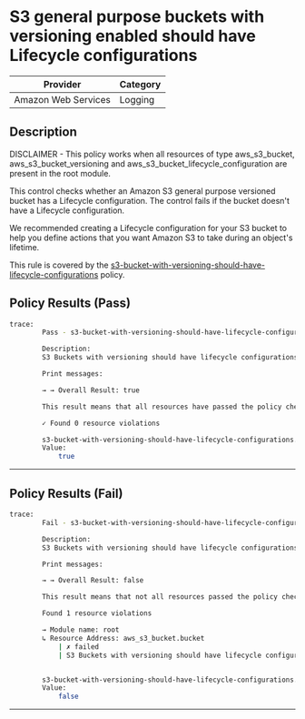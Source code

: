 # S3 general purpose buckets with versioning enabled should have Lifecycle configurations

| Provider            |  Category |
| ------------------- | --------- |
| Amazon Web Services |  Logging  |

## Description

DISCLAIMER - This policy works when all resources of type aws_s3_bucket, aws_s3_bucket_versioning and aws_s3_bucket_lifecycle_configuration are present in the root module.

This control checks whether an Amazon S3 general purpose versioned bucket has a Lifecycle configuration. The control fails if the bucket doesn't have a Lifecycle configuration.

We recommended creating a Lifecycle configuration for your S3 bucket to help you define actions that you want Amazon S3 to take during an object's lifetime.

This rule is covered by the [s3-bucket-with-versioning-should-have-lifecycle-configurations](https://github.com/hashicorp/policy-library-NIST-Policy-Set-for-AWS-Terraform/blob/main/policies/s3/s3-bucket-with-versioning-should-have-lifecycle-configurations.sentinel) policy.

## Policy Results (Pass)

```bash
trace:
        Pass - s3-bucket-with-versioning-should-have-lifecycle-configurations.sentinel

        Description:
        S3 Buckets with versioning should have lifecycle configurations

        Print messages:

        → → Overall Result: true

        This result means that all resources have passed the policy check for the policy s3-bucket-with-versioning-should-have-lifecycle-configurations.

        ✓ Found 0 resource violations

        s3-bucket-with-versioning-should-have-lifecycle-configurations.sentinel:96:1 - Rule "main"
        Value:
            true
```

---

## Policy Results (Fail)

```bash
trace:
        Fail - s3-bucket-with-versioning-should-have-lifecycle-configurations.sentinel

        Description:
        S3 Buckets with versioning should have lifecycle configurations

        Print messages:

        → → Overall Result: false

        This result means that not all resources passed the policy check and the protected behavior is not allowed for the policy s3-bucket-with-versioning-should-have-lifecycle-configurations.

        Found 1 resource violations

        → Module name: root
        ↳ Resource Address: aws_s3_bucket.bucket
            | ✗ failed
            | S3 Buckets with versioning should have lifecycle configurations. Refer to https://docs.aws.amazon.com/securityhub/latest/userguide/s3-controls.html#s3-10 for more details.


        s3-bucket-with-versioning-should-have-lifecycle-configurations.sentinel:96:1 - Rule "main"
        Value:
            false
```

---
